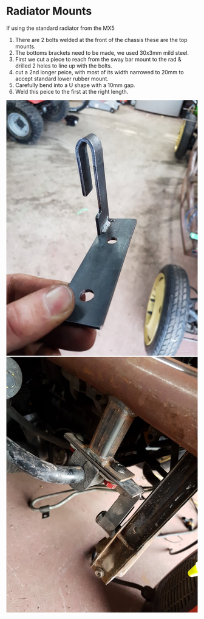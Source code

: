 Radiator Mounts
===

If using the standard radiator from the MX5
1. There are 2 bolts welded at the front of the chassis these are the top mounts.
2. The bottoms brackets need to be made, we used 30x3mm mild steel.
3. First we cut a piece to reach from the sway bar mount to the rad & drilled 2 holes to line up with the bolts.
4. cut a 2nd longer peice, with most of its width narrowed to 20mm to accept standard lower rubber mount.
5. Carefully bend into a U shape with a 10mm gap. 
6. Weld this peice to the first at the right length.

![Bracket](../images/20160709_102742.jpg)
![Fitted](../images/20160709_102748.jpg)
